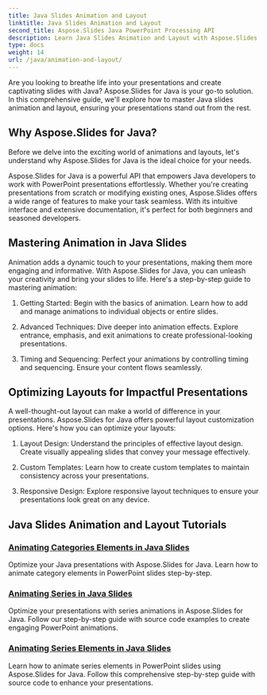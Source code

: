 ```yaml
---
title: Java Slides Animation and Layout
linktitle: Java Slides Animation and Layout
second_title: Aspose.Slides Java PowerPoint Processing API
description: Learn Java Slides Animation and Layout with Aspose.Slides for Java. Master interactive presentations. Dive into dynamic content creation.
type: docs
weight: 14
url: /java/animation-and-layout/
---
```


Are you looking to breathe life into your presentations and create captivating slides with Java? Aspose.Slides for Java is your go-to solution. In this comprehensive guide, we'll explore how to master Java slides animation and layout, ensuring your presentations stand out from the rest.

## Why Aspose.Slides for Java?
Before we delve into the exciting world of animations and layouts, let's understand why Aspose.Slides for Java is the ideal choice for your needs.

Aspose.Slides for Java is a powerful API that empowers Java developers to work with PowerPoint presentations effortlessly. Whether you're creating presentations from scratch or modifying existing ones, Aspose.Slides offers a wide range of features to make your task seamless. With its intuitive interface and extensive documentation, it's perfect for both beginners and seasoned developers.

## Mastering Animation in Java Slides

Animation adds a dynamic touch to your presentations, making them more engaging and informative. With Aspose.Slides for Java, you can unleash your creativity and bring your slides to life. Here's a step-by-step guide to mastering animation:

1. Getting Started: Begin with the basics of animation. Learn how to add and manage animations to individual objects or entire slides.

2. Advanced Techniques: Dive deeper into animation effects. Explore entrance, emphasis, and exit animations to create professional-looking presentations.

3. Timing and Sequencing: Perfect your animations by controlling timing and sequencing. Ensure your content flows seamlessly.

## Optimizing Layouts for Impactful Presentations

A well-thought-out layout can make a world of difference in your presentations. Aspose.Slides for Java offers powerful layout customization options. Here's how you can optimize your layouts:

1. Layout Design: Understand the principles of effective layout design. Create visually appealing slides that convey your message effectively.

2. Custom Templates: Learn how to create custom templates to maintain consistency across your presentations.

3. Responsive Design: Explore responsive layout techniques to ensure your presentations look great on any device.

## Java Slides Animation and Layout Tutorials
### [Animating Categories Elements in Java Slides](./animating-categories-elements-java-slides/)
Optimize your Java presentations with Aspose.Slides for Java. Learn how to animate category elements in PowerPoint slides step-by-step.
### [Animating Series in Java Slides](./animating-series-java-slides/)
Optimize your presentations with series animations in Aspose.Slides for Java. Follow our step-by-step guide with source code examples to create engaging PowerPoint animations.
### [Animating Series Elements in Java Slides](./animating-series-elements-java-slides/)
Learn how to animate series elements in PowerPoint slides using Aspose.Slides for Java. Follow this comprehensive step-by-step guide with source code to enhance your presentations.